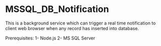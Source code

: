 # MSSQL_DB_Notification
This is a background service which can trigger a real time notification to client web browser when any record has inserted into database.

Prerequisites:
1- Node.js
2- MS SQL Server


